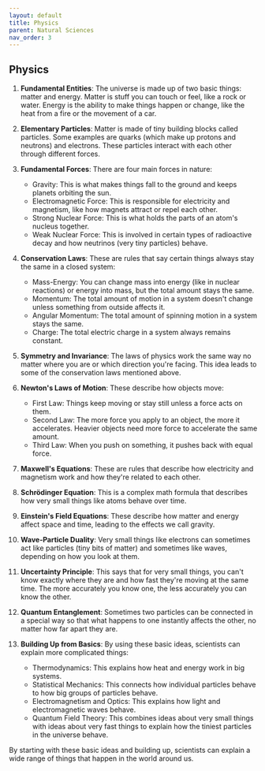 ```yaml
---
layout: default
title: Physics
parent: Natural Sciences
nav_order: 3
---
```


## **Physics**

1. **Fundamental Entities**: The universe is made up of two basic things: matter and energy. Matter is stuff you can touch or feel, like a rock or water. Energy is the ability to make things happen or change, like the heat from a fire or the movement of a car.

2. **Elementary Particles**: Matter is made of tiny building blocks called particles. Some examples are quarks (which make up protons and neutrons) and electrons. These particles interact with each other through different forces.

3. **Fundamental Forces**: There are four main forces in nature:
   * Gravity: This is what makes things fall to the ground and keeps planets orbiting the sun.
   * Electromagnetic Force: This is responsible for electricity and magnetism, like how magnets attract or repel each other.
   * Strong Nuclear Force: This is what holds the parts of an atom's nucleus together.
   * Weak Nuclear Force: This is involved in certain types of radioactive decay and how neutrinos (very tiny particles) behave.

4. **Conservation Laws**: These are rules that say certain things always stay the same in a closed system:
   - Mass-Energy: You can change mass into energy (like in nuclear reactions) or energy into mass, but the total amount stays the same.
   - Momentum: The total amount of motion in a system doesn't change unless something from outside affects it.
   - Angular Momentum: The total amount of spinning motion in a system stays the same.
   - Charge: The total electric charge in a system always remains constant.

5. **Symmetry and Invariance**: The laws of physics work the same way no matter where you are or which direction you're facing. This idea leads to some of the conservation laws mentioned above.

6. **Newton's Laws of Motion**: These describe how objects move:
   - First Law: Things keep moving or stay still unless a force acts on them.
   - Second Law: The more force you apply to an object, the more it accelerates. Heavier objects need more force to accelerate the same amount.
   - Third Law: When you push on something, it pushes back with equal force.

7. **Maxwell's Equations**: These are rules that describe how electricity and magnetism work and how they're related to each other.

8. **Schrödinger Equation**: This is a complex math formula that describes how very small things like atoms behave over time.

9. **Einstein's Field Equations**: These describe how matter and energy affect space and time, leading to the effects we call gravity.

10. **Wave-Particle Duality**: Very small things like electrons can sometimes act like particles (tiny bits of matter) and sometimes like waves, depending on how you look at them.

11. **Uncertainty Principle**: This says that for very small things, you can't know exactly where they are and how fast they're moving at the same time. The more accurately you know one, the less accurately you can know the other.

12. **Quantum Entanglement**: Sometimes two particles can be connected in a special way so that what happens to one instantly affects the other, no matter how far apart they are.

13. **Building Up from Basics**: By using these basic ideas, scientists can explain more complicated things:
    - Thermodynamics: This explains how heat and energy work in big systems.
    - Statistical Mechanics: This connects how individual particles behave to how big groups of particles behave.
    - Electromagnetism and Optics: This explains how light and electromagnetic waves behave.
    - Quantum Field Theory: This combines ideas about very small things with ideas about very fast things to explain how the tiniest particles in the universe behave.

By starting with these basic ideas and building up, scientists can explain a wide range of things that happen in the world around us.
